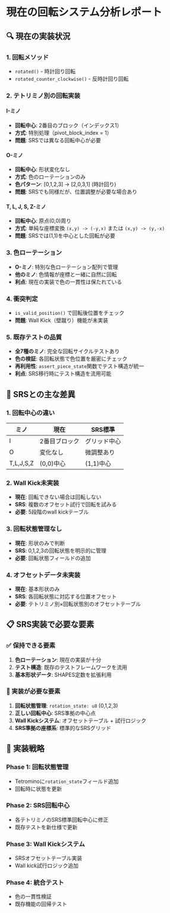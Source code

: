 # 現在の回転システム分析レポート

## 🔍 現在の実装状況

### 1. 回転メソッド
- `rotated()` - 時計回り回転
- `rotated_counter_clockwise()` - 反時計回り回転

### 2. テトリミノ別の回転実装

#### I-ミノ
- **回転中心**: 2番目のブロック（インデックス1）
- **方式**: 特別処理（pivot_block_index = 1）
- **問題**: SRSでは異なる回転中心が必要

#### O-ミノ  
- **回転中心**: 形状変化なし
- **方式**: 色のローテーションのみ
- **色パターン**: [0,1,2,3] → [2,0,3,1] (時計回り)
- **問題**: SRSでも同様だが、位置調整が必要な場合あり

#### T, L, J, S, Z-ミノ
- **回転中心**: 原点(0,0)周り
- **方式**: 単純な座標変換 `(x,y) -> (-y,x)` または `(x,y) -> (y,-x)`
- **問題**: SRSでは(1,1)を中心とした回転が必要

### 3. 色ローテーション
- **O-ミノ**: 特別な色ローテーション配列で管理
- **他のミノ**: 色情報が座標と一緒に自然に回転
- **利点**: 現在の実装で色の一貫性は保たれている

### 4. 衝突判定
- `is_valid_position()` で回転後位置をチェック
- **問題**: Wall Kick（壁蹴り）機能が未実装

### 5. 既存テストの品質
- **全7種のミノ**: 完全な回転サイクルテストあり
- **色の検証**: 各回転状態で色位置を厳密にチェック
- **再利用性**: `assert_piece_state`関数でテスト構造が統一
- **利点**: SRS移行時にテスト構造を流用可能

## 🎯 SRSとの主な差異

### 1. 回転中心の違い
| ミノ | 現在 | SRS標準 |
|------|------|---------|
| I | 2番目ブロック | グリッド中心 |
| O | 変化なし | 微調整あり |
| T,L,J,S,Z | (0,0)中心 | (1,1)中心 |

### 2. Wall Kick未実装
- **現在**: 回転できない場合は回転しない
- **SRS**: 複数のオフセット試行で回転を試みる
- **必要**: 5段階のwall kickテーブル

### 3. 回転状態管理なし
- **現在**: 形状のみで判断
- **SRS**: 0,1,2,3の回転状態を明示的に管理
- **必要**: 回転状態フィールドの追加

### 4. オフセットデータ未実装
- **現在**: 基本形状のみ
- **SRS**: 各回転状態に対応する位置オフセット
- **必要**: テトリミノ別×回転状態別のオフセットテーブル

## 📋 SRS実装で必要な要素

### ✅ 保持できる要素
1. **色ローテーション**: 現在の実装が十分
2. **テスト構造**: 既存のテストフレームワークを流用
3. **基本形状データ**: SHAPES定数を拡張利用

### 🔧 実装が必要な要素
1. **回転状態管理**: `rotation_state: u8` (0,1,2,3)
2. **正しい回転中心**: SRS準拠の中心点
3. **Wall Kickシステム**: オフセットテーブル + 試行ロジック
4. **SRS準拠の座標系**: 標準的なSRSグリッド

## 🚀 実装戦略

### Phase 1: 回転状態管理
- Tetrominoに`rotation_state`フィールド追加
- 回転時に状態を更新

### Phase 2: SRS回転中心
- 各テトリミノのSRS標準回転中心に修正
- 既存テストを新仕様で更新

### Phase 3: Wall Kickシステム
- SRSオフセットテーブル実装
- Wall kick試行ロジック追加

### Phase 4: 統合テスト
- 色の一貫性検証
- 既存機能の回帰テスト